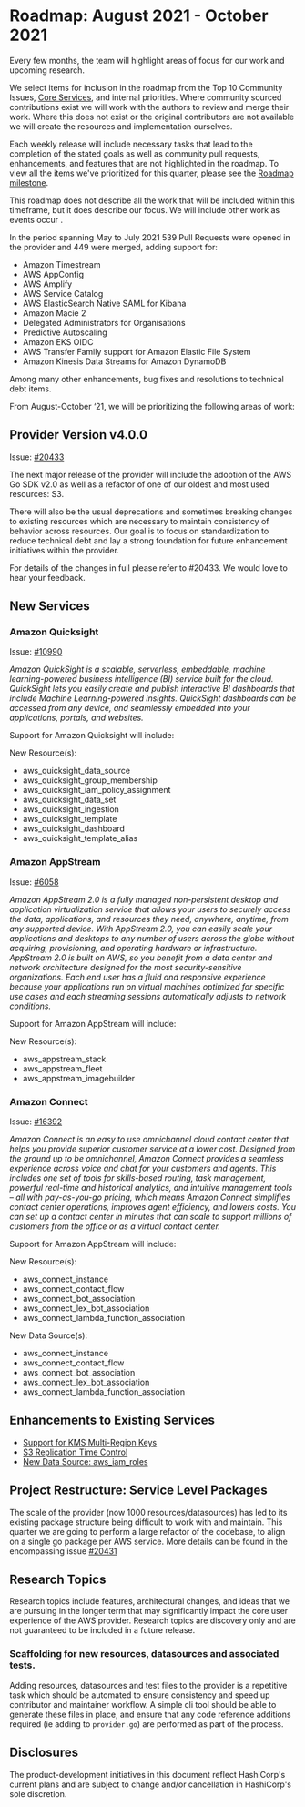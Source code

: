 # Roadmap:  August 2021 - October 2021

Every few months, the team will highlight areas of focus for our work and upcoming research.

We select items for inclusion in the roadmap from the Top 10 Community Issues, [Core Services](docs/CORE_SERVICES.md), and internal priorities. Where community sourced contributions exist we will work with the authors to review and merge their work. Where this does not exist or the original contributors are not available we will create the resources and implementation ourselves.

Each weekly release will include necessary tasks that lead to the completion of the stated goals as well as community pull requests, enhancements, and features that are not highlighted in the roadmap. To view all the items we've prioritized for this quarter, please see the [Roadmap milestone](https://github.com/hashicorp/terraform-provider-aws/milestone/138).

This roadmap does not describe all the work that will be included within this timeframe, but it does describe our focus. We will include other work as events occur .

In the period spanning May to July 2021 539 Pull Requests were opened in the provider and 449 were merged, adding support for:

- Amazon Timestream
- AWS AppConfig
- AWS Amplify
- AWS Service Catalog
- AWS ElasticSearch Native SAML for Kibana
- Amazon Macie 2
- Delegated Administrators for Organisations
- Predictive Autoscaling
- Amazon EKS OIDC
- AWS Transfer Family support for Amazon Elastic File System
- Amazon Kinesis Data Streams for Amazon DynamoDB

Among many other enhancements, bug fixes and resolutions to technical debt items.

From August-October ‘21, we will be prioritizing the following areas of work:

## Provider Version v4.0.0

Issue: [#20433](https://github.com/hashicorp/terraform-provider-aws/issues/20433)

The next major release of the provider will include the adoption of the AWS Go SDK v2.0 as well as a refactor of one of our oldest and most used resources: S3.

There will also be the usual deprecations and sometimes breaking changes to existing resources which are necessary to maintain consistency of behavior across resources. Our goal is to focus on standardization to reduce technical debt and lay a strong foundation for future enhancement initiatives within the provider.

For details of the changes in full please refer to #20433. We would love to hear your feedback.

## New Services

### Amazon Quicksight
Issue: [#10990](https://github.com/hashicorp/terraform-provider-aws/issues/10990)

_Amazon QuickSight is a scalable, serverless, embeddable, machine learning-powered business intelligence (BI) service built for the cloud. QuickSight lets you easily create and publish interactive BI dashboards that include Machine Learning-powered insights. QuickSight dashboards can be accessed from any device, and seamlessly embedded into your applications, portals, and websites._

Support for Amazon Quicksight will include:

New Resource(s):
- aws_quicksight_data_source
- aws_quicksight_group_membership
- aws_quicksight_iam_policy_assignment
- aws_quicksight_data_set
- aws_quicksight_ingestion
- aws_quicksight_template
- aws_quicksight_dashboard
- aws_quicksight_template_alias


### Amazon AppStream
Issue: [#6058](https://github.com/hashicorp/terraform-provider-aws/issues/6508)

_Amazon AppStream 2.0 is a fully managed non-persistent desktop and application virtualization service that allows your users to securely access the data, applications, and resources they need, anywhere, anytime, from any supported device. With AppStream 2.0, you can easily scale your applications and desktops to any number of users across the globe without acquiring, provisioning, and operating hardware or infrastructure. AppStream 2.0 is built on AWS, so you benefit from a data center and network architecture designed for the most security-sensitive organizations. Each end user has a fluid and responsive experience because your applications run on virtual machines optimized for specific use cases and each streaming sessions automatically adjusts to network conditions._

Support for Amazon AppStream will include:

New Resource(s):
- aws_appstream_stack
- aws_appstream_fleet
- aws_appstream_imagebuilder

### Amazon Connect 
Issue: [#16392](https://github.com/hashicorp/terraform-provider-aws/issues/16392)

_Amazon Connect is an easy to use omnichannel cloud contact center that helps you provide superior customer service at a lower cost. Designed from the ground up to be omnichannel, Amazon Connect provides a seamless experience across voice and chat for your customers and agents. This includes one set of tools for skills-based routing, task management, powerful real-time and historical analytics, and intuitive management tools – all with pay-as-you-go pricing, which means Amazon Connect simplifies contact center operations, improves agent efficiency, and lowers costs. You can set up a contact center in minutes that can scale to support millions of customers from the office or as a virtual contact center._

Support for Amazon AppStream will include:

New Resource(s):
- aws_connect_instance
- aws_connect_contact_flow
- aws_connect_bot_association
- aws_connect_lex_bot_association
- aws_connect_lambda_function_association

New Data Source(s): 
- aws_connect_instance
- aws_connect_contact_flow
- aws_connect_bot_association
- aws_connect_lex_bot_association
- aws_connect_lambda_function_association

## Enhancements to Existing Services
- [Support for KMS Multi-Region Keys](https://github.com/hashicorp/terraform-provider-aws/issues/19896)
- [S3 Replication Time Control](https://github.com/hashicorp/terraform-provider-aws/issues/10974)
- [New Data Source: aws_iam_roles](https://github.com/hashicorp/terraform-provider-aws/issues/14470)

## Project Restructure: Service Level Packages

The scale of the provider (now 1000 resources/datasources) has led to its existing package structure being difficult to work with and maintain. This quarter we are going to perform a large refactor of the codebase, to align on a single go package per AWS service. More details can be found in the encompassing issue [#20431](https://github.com/hashicorp/terraform-provider-aws/issues/20431)

## Research Topics

Research topics include features, architectural changes, and ideas that we are pursuing in the longer term that may significantly impact the core user experience of the AWS provider. Research topics are discovery only and are not guaranteed to be included in a future release.

### Scaffolding for new resources, datasources and associated tests. 

Adding resources, datasources and test files to the provider is a repetitive task which should be automated to ensure consistency and speed up contributor and maintainer workflow. A simple cli tool should be able to generate these files in place, and ensure that any code reference additions required (ie adding to `provider.go`) are performed as part of the process.

## Disclosures

The product-development initiatives in this document reflect HashiCorp's current plans and are subject to change and/or cancellation in HashiCorp's sole discretion.
